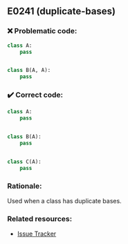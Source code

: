 ## E0241 (duplicate-bases)

### :x: Problematic code:

```python
class A:
    pass


class B(A, A):
    pass
```

### :heavy_check_mark: Correct code:

```python
class A:
    pass


class B(A):
    pass


class C(A):
    pass
```

### Rationale:

Used when a class has duplicate bases.

### Related resources:

- [Issue Tracker](https://github.com/PyCQA/pylint/issues?q=is%3Aissue+%22duplicate-bases%22+OR+%22E0241%22)
